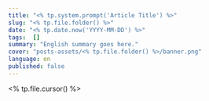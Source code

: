 ```yaml
---
title: "<% tp.system.prompt('Article Title') %>"
slug: "<% tp.file.folder() %>"
date: "<% tp.date.now('YYYY-MM-DD') %>"
tags:  []
summary: "English summary goes here."
cover: "posts-assets/<% tp.file.folder() %>/banner.png"
language: en
published: false
---
```


<% tp.file.cursor() %>

